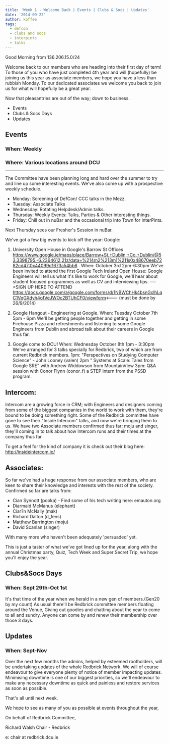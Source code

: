 ```yaml
---
title: 'Week 1 - Welcome Back | Events | Clubs & Socs | Updates'
date: '2014-09-22'
author: koffee
tags:
  - defcon
  - clubs and socs
  - interpints
  - talks
---
```


Good Morning from 136.206.15.0/24

Welcome back to our members who are heading into their first day of term!
To those of you who have just completed 4th year and will (hopefully)
be joining us this year as associate members, we hope you have a less than
rubbish Monday.
To our dedicated associates we welcome you back to join us for what will
hopefully be a great year.

Now that pleasantries are out of the way; down to business.

*	Events
*	Clubs & Socs Days
*	Updates

 <!-- more -->

## Events
### When: Weekly
### Where: Various locations around DCU
-----------------------------------------------------
The Committee have been planning long and hard over the summer to try and
line up some interesting events. We've also come up with a prospective
weekly schedule.

   - Monday: Screening of DefCon/ CCC talks in the Mezz.
   - Tuesday: Associate Talks
   - Wednesday:  Rotating Helpdesk/Admin talks.
   - Thursday: Weekly Events: Talks, Parties & Other interesting things.
   - Friday: Chill out in nuBar and the occasional trip into Town for
   InterPints.

   Next Thursday sees our Fresher's Session in nuBar.

We've got a few big events to kick off the year:
Google:

   1. University Open House in Google's Barrow St Offices
   <https://www.google.ie/maps/place/Barrow+St,+Dublin,+Co.+Dublin/@53.3398795,-6.2364612,21z/data=%214m2%213m1%211s0x48670eeb7282cd47:0x44099d1673a54bb6>
   .
   When: October 3rd 2pm-6:30pm
   We've been invited to attend the first Google Tech Ireland Open House:
   Google Engineers will tell us what it's like to work for Google, we'll
   hear about
   student focused programmes as well as CV and interviewing tips.
   --->SIGN UP HERE TO ATTEND
   <https://docs.google.com/a/google.com/forms/d/1NBWChHk4bsnGclhLqC1VqGXdyh4ofVeJWOc2BTUhCF0/viewform><---
   (must be done by 26/9/2014)
   2. Google Hangout - Engineering at Google.
   When: Tuesday October 7th 5pm - 6pm
   We'll be getting people together and getting in some Firehouse Pizza and
   refreshments
   and listening to some Google Engineers from Dublin and abroad talk about
   their careers
   in Google thus far.

   3. Google come to DCU!
   When: Wednesday October 8th 1pm - 3:30pm
   We've arranged for 3 talks specially for Redbrick, two of which are from
   current Redbrick
   members.
   1pm: "Perspectives on Studying Computer Science" - John Looney (valen)
   2pm " Systems at Scale: Tales from Google SRE" with Andrew Widdowson
   from MountainView
   3pm: Q&A session with Conor Flynn (conor_f) a STEP intern from the PSSD
   program.

## Intercom:

Intercom are a growing force in CRM; with Engineers and designers coming
from some of the biggest companies in the world to work with them, they're
bound to be doing something right. Some of the Redbrick committee have gone
to see their "Inside Intercom" talks, and now we're bringing them to us. We
have two Associate members confirmed thus far; moju and singer, they'll
coming in to talk about how Intercom runs and their times at the company
thus far.

To get a feel for the kind of company it is check out their blog here:
http://insideintercom.io/

## Associates:

So far we've had a huge response from our associate members, who are keen to
share their knowledge and interests with the rest of the society.
Confirmed so far are talks from:

   - Cian Synnott (pooka) - Find some of his tech writing here: emauton.org
   - Diarmaid McManus (elephant)
   - Ciar?n McNally (mak)
   - Richard Dalton (d_fens)
   - Matthew Barrington (moju)
   - David Scanlan (singer)

With many more who haven't been adequately 'persuaded' yet.

This is just a taster of what we've got lined up for the year, along with
the annual Christmas party, Quiz, Tech Week and Super Secret Trip, we hope
you'll enjoy the year.

## Clubs&Socs Days
### When: Sept 29th-Oct 1st
It's that time of the year when we herald in a new gen of members.(Gen20 by
my count)
As usual there'll be Redbrick committee members floating around the Venue,
Giving out goodies and chatting about the year to come to all and sundry.
Anyone can come by and renew their membership over those 3 days.


## Updates
### When: Sept-Nov
Over the next few months the admins, helped by esteemed rootholders, will
be undertaking updates of the whole Redbrick Network.
We will of course endeavour to give everyone plenty of notice of member
impacting updates.
Minimising  downtime is one of our biggest priorities, so we'll endeavour
to make any necessary
downtime as quick and painless and restore services as soon as possible.


That's all until next week.

We hope to see as many of you as possible at events throughout the year,

On behalf of Redbrick Committee,

Richard Walsh
Chair - Redbrick

e: chair at redbrick.dcu.ie
